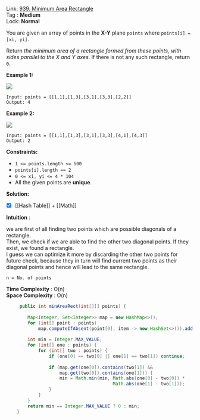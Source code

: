 Link: [939. Minimum Area Rectangle](https://leetcode.com/problems/minimum-area-rectangle/) <br>
Tag : **Medium**<br>
Lock: **Normal**

You are given an array of points in the **X-Y** plane `points` where `points[i] = [xi, yi]`.

Return _the minimum area of a rectangle formed from these points, with sides parallel to the X and Y axes_. If there is not any such rectangle, return `0`.

**Example 1:**

![](https://assets.leetcode.com/uploads/2021/08/03/rec1.JPG)

```
Input: points = [[1,1],[1,3],[3,1],[3,3],[2,2]]
Output: 4
```

**Example 2:**

![](https://assets.leetcode.com/uploads/2021/08/03/rec2.JPG)

```
Input: points = [[1,1],[1,3],[3,1],[3,3],[4,1],[4,3]]
Output: 2
```

**Constraints:**

-   `1 <= points.length <= 500`
-   `points[i].length == 2`
-   `0 <= xi, yi <= 4 * 104`
-   All the given points are **unique**.


**Solution:**

- [x] [[Hash Table]] + [[Math]]

**Intuition** :

we are first of all finding two points which are possible diagonals of a rectangle.  
Then, we check if we are able to find the other two diagonal points. If they exist, we found a rectangle.  
I guess we can optimize it more by discarding the other two points for future check, because they in turn will find current two points as their diagonal points and hence will lead to the same rectangle.

```
n = No. of points
```
**Time Complexity** : O(n)<br>
**Space Complexity** : O(n)

```java
     public int minAreaRect(int[][] points) {
        
        Map<Integer, Set<Integer>> map = new HashMap<>();
        for (int[] point : points)
            map.computeIfAbsent(point[0], item -> new HashSet<>()).add(point[1]);
        
        int min = Integer.MAX_VALUE;
        for (int[] one : points) {
            for (int[] two : points) {
                if (one[0] == two[0] || one[1] == two[1]) continue;
                
                if (map.get(one[0]).contains(two[1]) && 
                    map.get(two[0]).contains(one[1])) {
                    min = Math.min(min, Math.abs(one[0] - two[0]) * 
                                        Math.abs(one[1] - two[1]));
                }
            }
        }
        return min == Integer.MAX_VALUE ? 0 : min;
    }
```
